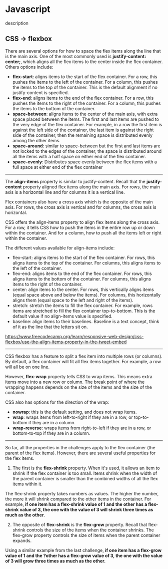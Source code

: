 # Javascript
description

## CSS -> flexbox

There are several options for how to space the flex items along the line that is the main axis. One of the most commonly used is __justify-content: center;__, which aligns all the flex items to the center inside the flex container. Others options include:

* __flex-start__: aligns items to the start of the flex container. For a row, this pushes the items to the left of the container. For a column, this pushes the items to the top of the container. This is the default alignment if no justify-content is specified.
* __flex-end__: aligns items to the end of the flex container. For a row, this pushes the items to the right of the container. For a column, this pushes the items to the bottom of the container.
* __space-between__: aligns items to the center of the main axis, with extra space placed between the items. The first and last items are pushed to the very edge of the flex container. For example, in a row the first item is against the left side of the container, the last item is against the right side of the container, then the remaining space is distributed evenly among the other items.
* __space-around__: similar to space-between but the first and last items are not locked to the edges of the container, the space is distributed around all the items with a half space on either end of the flex container.
* __space-evenly__: Distributes space evenly between the flex items with a full space at either end of the flex container

- - -

The __align-items__ property is similar to justify-content. Recall that the __justify-content__ property aligned flex items along the main axis. For rows, the main axis is a horizontal line and for columns it is a vertical line.

Flex containers also have a cross axis which is the opposite of the main axis. For rows, the cross axis is vertical and for columns, the cross axis is horizontal.

CSS offers the align-items property to align flex items along the cross axis. For a row, it tells CSS how to push the items in the entire row up or down within the container. And for a column, how to push all the items left or right within the container.

The different values available for align-items include:

* flex-start: aligns items to the start of the flex container. For rows, this aligns items to the top of the container. For columns, this aligns items to the left of the container.
* flex-end: aligns items to the end of the flex container. For rows, this aligns items to the bottom of the container. For columns, this aligns items to the right of the container.
* center: align items to the center. For rows, this vertically aligns items (equal space above and below the items). For columns, this horizontally aligns them (equal space to the left and right of the items).
* stretch: stretch the items to fill the flex container. For example, rows items are stretched to fill the flex container top-to-bottom. This is the default value if no align-items value is specified.
* baseline: align items to their baselines. Baseline is a text concept, think of it as the line that the letters sit on.

<https://www.freecodecamp.org/learn/responsive-web-design/css-flexbox/use-the-align-items-property-in-the-tweet-embed>

- - - 

CSS flexbox has a feature to split a flex item into multiple rows (or columns). By default, a flex container will fit all flex items together. For example, a row will all be on one line.

However, __flex-wrap__ property tells CSS to wrap items. This means extra items move into a new row or column. The break point of where the wrapping happens depends on the size of the items and the size of the container.

CSS also has options for the direction of the wrap:

* __nowrap__: this is the default setting, and does not wrap items.
* __wrap__: wraps items from left-to-right if they are in a row, or top-to-bottom if they are in a column.
* __wrap-reverse__: wraps items from right-to-left if they are in a row, or bottom-to-top if they are in a column.

- - - - -

So far, all the properties in the challenges apply to the flex container (the parent of the flex items). However, there are several useful properties for the flex items.

1. The first is the __flex-shrink__ property. When it's used, it allows an item to shrink if the flex container is too small. Items shrink when the width of the parent container is smaller than the combined widths of all the flex items within it.

The flex-shrink property takes numbers as values. The higher the number, the more it will shrink     compared to the other items in the container. For example, __if one item has a flex-shrink value of   1 and the other has a flex-shrink value of 3, the one with the value of 3 will shrink three times   as much as the other.__


2. The opposite of __flex-shrink__ is the __flex-grow__ property. Recall that flex-shrink controls the size of the items when the container shrinks. The flex-grow property controls the size of items when the parent container expands.

Using a similar example from the last challenge, __if one item has a flex-grow value of 1 and the ?other has a flex-grow value of 3, the one with the value of 3 will grow three times as much as the other.__
